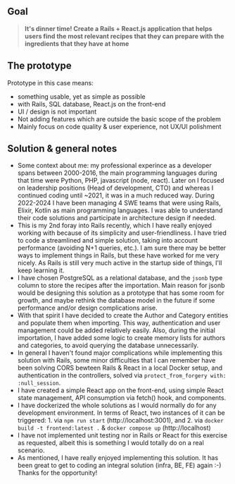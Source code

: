 ## Goal

> **It's dinner time! Create a Rails + React.js application that helps users find the most relevant recipes that they can prepare with the ingredients that they have at home**

## The prototype

Prototype in this case means:

- something usable, yet as simple as possible
- with Rails, SQL database, React.js on the front-end
- UI / design is not important
- Not adding features which are outside the basic scope of the problem
- Mainly focus on code quality & user experience, not UX/UI polishment

## Solution & general notes

- Some context about me: my professional experince as a developer spans between 2000-2016, the main programming languages during that time were Python, PHP, javascript (node, react). Later on I focused on leadership positions (Head of development, CTO) and whereas I continued coding until ~2021, it was in a much reduced way. During 2022-2024 I have been managing 4 SWE teams that were using Rails, Elixir, Kotlin as main programming languages. I was able to understand their code solutions and participate in architecture design if needed. 
- This is my 2nd foray into Rails recently, which I have really enjoyed working with because of its simplicity and user-friendliness. I have tried to code a streamlined and simple solution, taking into account performance (avoiding N+1 queries, etc.). I am sure there may be better ways to implement things in Rails, but these have worked for me very nicely. As Rails is still very much active in the startup side of things, I'll keep learning it. 
- I have chosen PostgreSQL as a relational database, and the `jsonb` type column to store the recipes after the importation. Main reason for jsonb would be designing this solution as a prototype that has some room for growth, and maybe rethink the database model in the future if some performance and/or design complications arise.
- With that spirit I have decided to create the Author and Category entities and populate them when importing. This way, authentication and user management could be added relatively easily. Also, during the initial importation, I have added some logic to create memory lists for authors and categories, to avoid querying the database unnecessarily.
- In general I haven't found major complications while implementing this solution with Rails, some minor difficulties that I can remember have been solving CORS bewteen Rails & React in a local Docker setup, and authentication in the controllers, solved via `protect_from_forgery with: :null_session`.
- I have created a simple React app on the front-end, using simple React state management, API consumption via fetch() hook, and components.
- I have dockerized the whole solutions as I would normally do for any development environment. In terms of React, two instances of it can be triggered: 1. via `npm run start` (http://localhost:3001), and 2. via `docker build -t frontend:latest .` & `docker compose up` (http://localhost)
- I have not implemented unit testing nor in Rails or React for this exercise as requested, albeit this is something I would totally do on a real scenario.
- As mentioned, I have really enjoyed implementing this solution. It has been great to get to coding an integral solution (infra, BE, FE) again :-) Thanks for the opportunity!


